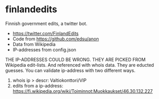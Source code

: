 # finlandedits
Finnish government edits, a twitter bot.

* https://twitter.com/FinlandEdits
* Code from https://github.com/edsu/anon
* Data from Wikipedia
* IP-addresses from config.json

THE IP-ADDRESSES COULD BE WRONG. THEY ARE PICKED FROM Wikipedia edit-lists. And referenced with whois data. They are educted guesses. You can validate ip-address with two different ways.

1. whois ip > descr: Valtiokonttori/VIP
2. edits from a ip-address: https://fi.wikipedia.org/wiki/Toiminnot:Muokkaukset/46.30.132.227


